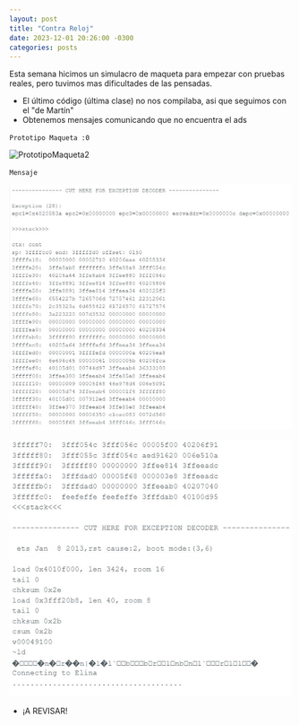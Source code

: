 ```yaml
---
layout: post
title: "Contra Reloj"
date: 2023-12-01 20:26:00 -0300
categories: posts
---
```


Esta semana hicimos un simulacro de maqueta para empezar con pruebas reales, pero tuvimos mas dificultades de las pensadas.
  -  El último código (última clase) no nos compilaba, asi que seguimos con el "de Martín"
  -  Obtenemos mensajes comunicando que no encuentra el ads
   
`Prototipo Maqueta :0 `

![PrototipoMaqueta2](https://github.com/Masculiatte/proyecto-plant-o-matic/blob/main/docs/assets/PrototipoMaqueta2.jpg)

`Mensaje`
 
![ads1](https://github.com/SisCom-PI2-2023-2/proyecto-plant-o-matic/blob/main/docs/assets/ads1.jpg)

![ads2](https://github.com/SisCom-PI2-2023-2/proyecto-plant-o-matic/blob/main/docs/assets/ads2.jpg)

  -   ¡A REVISAR!

 

